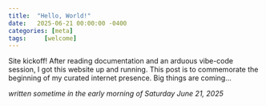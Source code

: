 ```yaml
---
title:  "Hello, World!"
date:   2025-06-21 00:00:00 -0400
categories: [meta]
tags:     [welcome]
---
```


Site kickoff! After reading documentation and an arduous vibe-code session, I got this website up and running. This post is to commemorate the beginning of my curated internet presence. Big things are coming...

_written sometime in the early morning of Saturday June 21, 2025_
